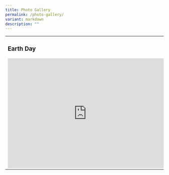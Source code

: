 ```yaml
---
title: Photo Gallery
permalink: /photo-gallery/
variant: markdown
description: ""
---
```

<table style="width:100%">
  <tbody>
  <tr>
    <td><h3>Earth Day</h3><iframe allowfullscreen="true" height="349" width="500" frameborder="0" src="https://docs.google.com/presentation/d/e/2PACX-1vSxdGYJ660TUuBssFLsMwSXp7Jg_-sv0X-yFowNzGccI4NAXrqoFTowGasPuPwfFkaJnZ6y3DEwXbl-/embed?start=true&amp;loop=true&amp;delayms=3000"></iframe></td> 
  </tr>
</tbody></table>